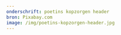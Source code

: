 ```yaml
---
onderschrift: poetins kopzorgen header
bron: Pixabay.com
image: /img/poetins-kopzorgen-header.jpg
---
```

